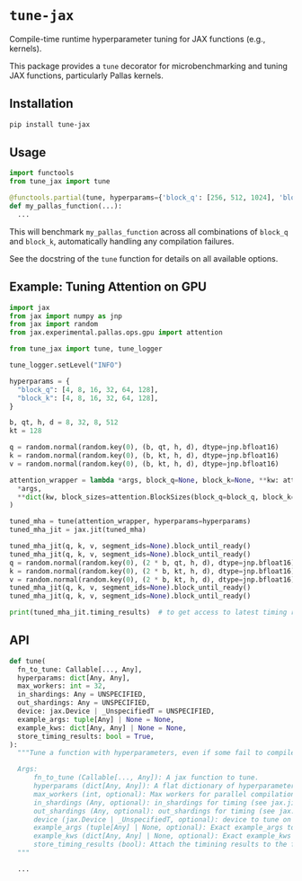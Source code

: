 # `tune-jax`

Compile-time runtime hyperparameter tuning for JAX functions (e.g., kernels).

This package provides a `tune` decorator for microbenchmarking and tuning JAX functions, particularly Pallas kernels.

## Installation

```bash
pip install tune-jax
```

## Usage

```python
import functools
from tune_jax import tune

@functools.partial(tune, hyperparams={'block_q': [256, 512, 1024], 'block_k': [8, 16]})
def my_pallas_function(...):
  ...
```

This will benchmark `my_pallas_function` across all combinations of `block_q` and `block_k`, automatically handling any compilation failures. 

See the docstring of the `tune` function for details on all available options.

## Example: Tuning Attention on GPU

```python
import jax
from jax import numpy as jnp
from jax import random
from jax.experimental.pallas.ops.gpu import attention

from tune_jax import tune, tune_logger

tune_logger.setLevel("INFO")

hyperparams = {
  "block_q": [4, 8, 16, 32, 64, 128],
  "block_k": [4, 8, 16, 32, 64, 128],
}

b, qt, h, d = 8, 32, 8, 512
kt = 128

q = random.normal(random.key(0), (b, qt, h, d), dtype=jnp.bfloat16)
k = random.normal(random.key(0), (b, kt, h, d), dtype=jnp.bfloat16)
v = random.normal(random.key(0), (b, kt, h, d), dtype=jnp.bfloat16)

attention_wrapper = lambda *args, block_q=None, block_k=None, **kw: attention.mha(
  *args,
  **dict(kw, block_sizes=attention.BlockSizes(block_q=block_q, block_k=block_k)),
)

tuned_mha = tune(attention_wrapper, hyperparams=hyperparams)
tuned_mha_jit = jax.jit(tuned_mha)

tuned_mha_jit(q, k, v, segment_ids=None).block_until_ready()
tuned_mha_jit(q, k, v, segment_ids=None).block_until_ready()
q = random.normal(random.key(0), (2 * b, qt, h, d), dtype=jnp.bfloat16)
k = random.normal(random.key(0), (2 * b, kt, h, d), dtype=jnp.bfloat16)
v = random.normal(random.key(0), (2 * b, kt, h, d), dtype=jnp.bfloat16)
tuned_mha_jit(q, k, v, segment_ids=None).block_until_ready()
tuned_mha_jit(q, k, v, segment_ids=None).block_until_ready()

print(tuned_mha_jit.timing_results)  # to get access to latest timing results
```

## API

```python
def tune(
  fn_to_tune: Callable[..., Any],
  hyperparams: dict[Any, Any],
  max_workers: int = 32,
  in_shardings: Any = UNSPECIFIED,
  out_shardings: Any = UNSPECIFIED,
  device: jax.Device | _UnspecifiedT = UNSPECIFIED,
  example_args: tuple[Any] | None = None,
  example_kws: dict[Any, Any] | None = None,
  store_timing_results: bool = True,
):
  """Tune a function with hyperparameters, even if some fail to compile.

  Args:
      fn_to_tune (Callable[..., Any]): A jax function to tune.
      hyperparams (dict[Any, Any]): A flat dictionary of hyperparameter lists.
      max_workers (int, optional): Max workers for parallel compilation.
      in_shardings (Any, optional): in_shardings for timing (see jax.jit).
      out_shardings (Any, optional): out_shardings for timing (see jax.jit).
      device (jax.Device | _UnspecifiedT, optional): device to tune on if shardings are unspecified.
      example_args (tuple[Any] | None, optional): Exact example_args to tune with, on correct device.
      example_kws (dict[Any, Any] | None, optional): Exact example_kws to tune with, on correct device.
      store_timing_results (bool): Attach the timining results to the function handle (i.e., fn.timing_results)?
  """

  ...
```
